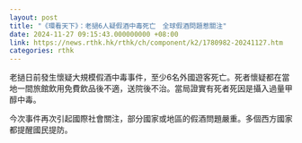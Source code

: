 ```yaml
---
layout: post
title: "《環看天下》：老撾6人疑假酒中毒死亡　全球假酒問題惹關注"
date: 2024-11-27 09:15:43.000000000 +08:00
link: https://news.rthk.hk/rthk/ch/component/k2/1780982-20241127.htm
categories: rthk
---
```


老撾日前發生懷疑大規模假酒中毒事件，至少6名外國遊客死亡。死者懷疑都在當地一間旅館飲用免費飲品後不適，送院後不治。當局證實有死者死因是攝入過量甲醇中毒。

今次事件再次引起國際社會關注，部分國家或地區的假酒問題嚴重。多個西方國家都提醒國民提防。
